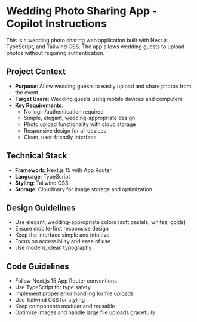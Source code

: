 # Wedding Photo Sharing App - Copilot Instructions

<!-- Use this file to provide workspace-specific custom instructions to Copilot. For more details, visit https://code.visualstudio.com/docs/copilot/copilot-customization#_use-a-githubcopilotinstructionsmd-file -->

This is a wedding photo sharing web application built with Next.js, TypeScript, and Tailwind CSS. The app allows wedding guests to upload photos without requiring authentication.

## Project Context
- **Purpose**: Allow wedding guests to easily upload and share photos from the event
- **Target Users**: Wedding guests using mobile devices and computers
- **Key Requirements**: 
  - No login/authentication required
  - Simple, elegant, wedding-appropriate design
  - Photo upload functionality with cloud storage
  - Responsive design for all devices
  - Clean, user-friendly interface

## Technical Stack
- **Framework**: Next.js 15 with App Router
- **Language**: TypeScript
- **Styling**: Tailwind CSS
- **Storage**: Cloudinary for image storage and optimization

## Design Guidelines
- Use elegant, wedding-appropriate colors (soft pastels, whites, golds)
- Ensure mobile-first responsive design
- Keep the interface simple and intuitive
- Focus on accessibility and ease of use
- Use modern, clean typography

## Code Guidelines
- Follow Next.js 15 App Router conventions
- Use TypeScript for type safety
- Implement proper error handling for file uploads
- Use Tailwind CSS for styling
- Keep components modular and reusable
- Optimize images and handle large file uploads gracefully
